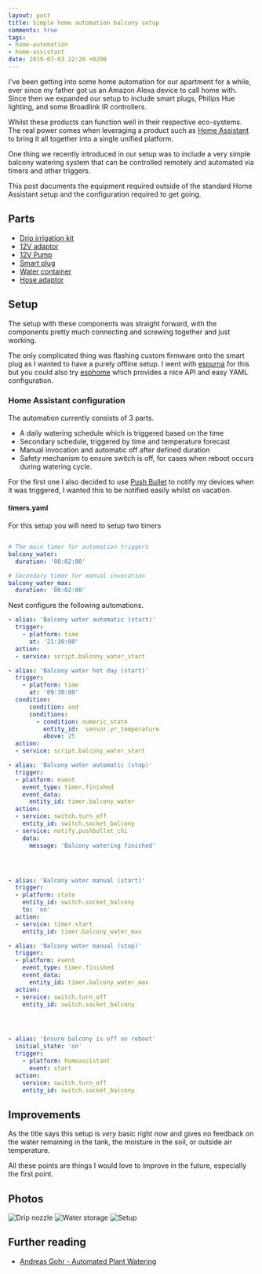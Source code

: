```yaml
---
layout: post
title: Simple home automation balcony setup
comments: true
tags:
- home-automation
- home-assistant
date: 2019-07-03 22:20 +0200
---
```

I've been getting into some home automation for our apartment for a while, ever since my father got us an Amazon Alexa device to call home with. Since then we expanded our setup to include smart plugs, Philips Hue lighting, and some Broadlink IR controllers.

Whilst these products can function well in their respective eco-systems. The real power comes when leveraging a product such as [Home Assistant][0] to bring it all together into a single unified platform.

One thing we recently introduced in our setup was to include a very simple balcony watering system that can be controlled remotely and automated via timers and other triggers.

This post documents the equipment required outside of the standard Home Assistant setup and the configuration required to get going.

## Parts

- [Drip irrigation kit](https://www.amazon.com/exec/obidos/ASIN/B07R5LTYZC/hexagon014-20/)
- [12V adaptor](https://www.amazon.com/exec/obidos/ASIN/B00FEOB4EI/hexagon014-20/)
- [12V Pump](https://www.amazon.de/exec/obidos/ASIN/B07L89V1N6/hexagon05-21)
- [Smart plug](https://www.amazon.de/exec/obidos/ASIN/B0054PSES6/hexagon05-21/)
- [Water container](https://www.amazon.com/exec/obidos/ASIN/B005E0U9YS/hexagon014-20/)
- [Hose adaptor](https://www.amazon.com/exec/obidos/ASIN/B01D51VBFS/hexagon014-20/ )

## Setup

The setup with these components was straight forward, with the components pretty much connecting and screwing together and just working.

The only complicated thing was flashing custom firmware onto the smart plug as I wanted to have a purely offline setup. I went with [espurna][3] for this but you could also try [esphome][4] which provides a nice API and easy YAML configuration.

### Home Assistant configuration

The automation currently consists of 3 parts.

- A daily watering schedule which is triggered based on the time
- Secondary schedule, triggered by time and temperature forecast
- Manual invocation and automatic off after defined duration
- Safety mechanism to ensure switch is off, for cases when reboot occurs during watering cycle.

For the first one I also decided to use [Push Bullet][2] to notify my devices when it was triggered, I wanted this to be notified easily whilst on vacation.

#### timers.yaml

For this setup you will need to setup two timers

```yaml

# The main timer for automation triggers
balcony_water:
  duration: '00:02:00'

# Secondary timer for manual invocation
balcony_water_max:
  duration: '00:02:00'
```

Next configure the following automations.

```yaml
- alias: 'Balcony water automatic (start)'
  trigger:
    - platform: time
      at: '21:30:00'
  action:
  - service: script.balcony_water_start

- alias: 'Balcony water hot day (start)'
  trigger:
    - platform: time
      at: '09:30:00'
  condition:
      condition: and
      conditions:
        - condition: numeric_state
          entity_id:  sensor.yr_temperature
          above: 25
  action:
  - service: script.balcony_water_start

- alias: 'Balcony water automatic (stop)'
  trigger:
  - platform: event
    event_type: timer.finished
    event_data:
      entity_id: timer.balcony_water
  action:
  - service: switch.turn_off
    entity_id: switch.socket_balcony
  - service: notify.pushbullet_chi
    data:
      message: 'Balcony watering finished'




- alias: 'Balcony water manual (start)'
  trigger:
  - platform: state
    entity_id: switch.socket_balcony
    to: 'on'
  action:
  - service: timer.start
    entity_id: timer.balcony_water_max

- alias: 'Balcony water manual (stop)'
  trigger:
  - platform: event
    event_type: timer.finished
    event_data:
      entity_id: timer.balcony_water_max
  action:
  - service: switch.turn_off
    entity_id: switch.socket_balcony




- alias: 'Ensure balcony is off on reboot'
  initial_state: 'on'
  trigger:
    - platform: homeassistant
      event: start
  action:
    service: switch.turn_off
    entity_id: switch.socket_balcony
```

## Improvements

As the title says this setup is _very_ basic right now and gives no feedback on the water remaining in the tank, the moisture in the soil, or outside air temperature.

All these points are things I would love to improve in the future, especially the first point.

## Photos

![Drip nozzle](/assets/img/posts/ha-balcony-1.jpg)
![Water storage](/assets/img/posts/ha-balcony-2.jpg)
![Setup](/assets/img/posts/ha-balcony-3.jpg)

## Further reading

- [Andreas Gohr - Automated Plant Watering][1]

[0]: https://www.home-assistant.io/
[1]: https://www.splitbrain.org/blog/2017-06/10-automated_plant_watering
[2]: https://www.pushbullet.com/
[3]: https://github.com/xoseperez/espurna
[4]: https://esphome.io/
